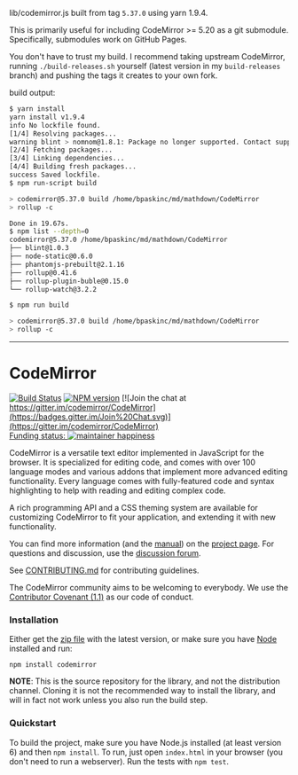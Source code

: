 lib/codemirror.js built from tag `5.37.0` using yarn 1.9.4.

This is primarily useful for including CodeMirror >= 5.20 as a git submodule.
Specifically, submodules work on GitHub Pages.

You don't have to trust my build.  I recommend taking upstream CodeMirror,
running `./build-releases.sh` yourself (latest version in my
 `build-releases` branch) and pushing the tags it creates to your own fork.

build output:

```bash
$ yarn install
yarn install v1.9.4
info No lockfile found.
[1/4] Resolving packages...
warning blint > nomnom@1.8.1: Package no longer supported. Contact support@npmjs.com for more info.
[2/4] Fetching packages...
[3/4] Linking dependencies...
[4/4] Building fresh packages...
success Saved lockfile.
$ npm run-script build

> codemirror@5.37.0 build /home/bpaskinc/md/mathdown/CodeMirror
> rollup -c

Done in 19.67s.
$ npm list --depth=0
codemirror@5.37.0 /home/bpaskinc/md/mathdown/CodeMirror
├── blint@1.0.3
├── node-static@0.6.0
├── phantomjs-prebuilt@2.1.16
├── rollup@0.41.6
├── rollup-plugin-buble@0.15.0
└── rollup-watch@3.2.2

$ npm run build

> codemirror@5.37.0 build /home/bpaskinc/md/mathdown/CodeMirror
> rollup -c

```

----


# CodeMirror

[![Build Status](https://travis-ci.org/codemirror/CodeMirror.svg)](https://travis-ci.org/codemirror/CodeMirror)
[![NPM version](https://img.shields.io/npm/v/codemirror.svg)](https://www.npmjs.org/package/codemirror)
[![Join the chat at https://gitter.im/codemirror/CodeMirror](https://badges.gitter.im/Join%20Chat.svg)](https://gitter.im/codemirror/CodeMirror)  
[Funding status: ![maintainer happiness](https://marijnhaverbeke.nl/fund/status_s.png?again)](https://marijnhaverbeke.nl/fund/)

CodeMirror is a versatile text editor implemented in JavaScript for
the browser. It is specialized for editing code, and comes with over
100 language modes and various addons that implement more advanced
editing functionality. Every language comes with fully-featured code
and syntax highlighting to help with reading and editing complex code.

A rich programming API and a CSS theming system are available for
customizing CodeMirror to fit your application, and extending it with
new functionality.

You can find more information (and the
[manual](http://codemirror.net/doc/manual.html)) on the [project
page](http://codemirror.net). For questions and discussion, use the
[discussion forum](https://discuss.codemirror.net/).

See
[CONTRIBUTING.md](https://github.com/codemirror/CodeMirror/blob/master/CONTRIBUTING.md)
for contributing guidelines.

The CodeMirror community aims to be welcoming to everybody. We use the
[Contributor Covenant
(1.1)](http://contributor-covenant.org/version/1/1/0/) as our code of
conduct.

### Installation

Either get the [zip file](https://codemirror.net/codemirror.zip) with
the latest version, or make sure you have [Node](https://nodejs.org/)
installed and run:

    npm install codemirror

**NOTE**: This is the source repository for the library, and not the
distribution channel. Cloning it is not the recommended way to install
the library, and will in fact not work unless you also run the build
step.

### Quickstart

To build the project, make sure you have Node.js installed (at least version 6)
and then `npm install`. To run, just open `index.html` in your
browser (you don't need to run a webserver). Run the tests with `npm test`.

